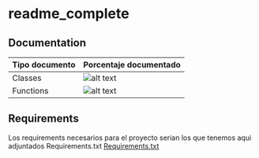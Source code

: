 # readme_complete

## Documentation

| Tipo documento  | Porcentaje documentado |
| ------------- | ------------- |
| Classes  | ![alt text](https://cdn.jsdelivr.net/gh/jongracecox/anybadge@master/examples/awesomeness.svg)  |
| Functions  | ![alt text](https://cdn.jsdelivr.net/gh/jongracecox/anybadge@master/examples/awesomeness.svg)|


## Requirements

Los requirements necesarios para el proyecto serian los que tenemos aqui adjuntados Requirements.txt [Requirements.txt](requirements.txt)
